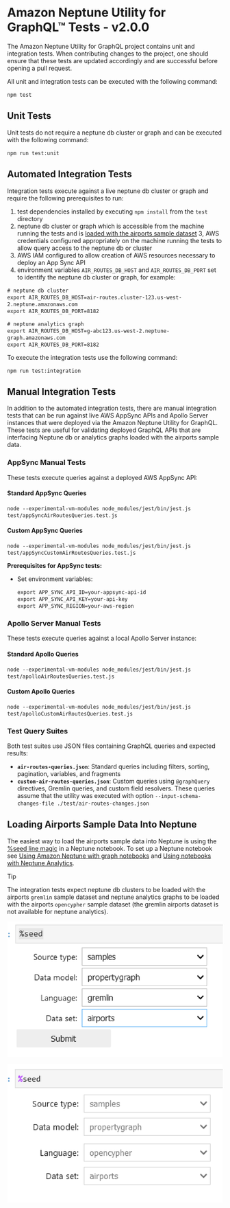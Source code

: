 # **Amazon Neptune Utility for GraphQL&trade; Tests - v2.0.0**

The Amazon Neptune Utility for GraphQL project contains unit and integration
tests. When contributing changes to the project, one should ensure that these
tests are updated accordingly and are successful before opening a pull request.

All unit and integration tests can be executed with the following command:

```
npm test
```

## Unit Tests

Unit tests do not require a neptune db cluster or graph and can be executed with
the following command:

```
npm run test:unit
```

## Automated Integration Tests

Integration tests execute against a live neptune db cluster or graph and require
the following prerequisites to run:

1. test dependencies installed by executing `npm install` from the `test`
   directory
2. neptune db cluster or graph which is accessible from the machine running the
   tests and
   is [loaded with the airports sample dataset](#loading-airports-sample-data-into-neptune)
   3, AWS credentials configured appropriately on the machine running the tests
   to allow query access to the neptune db or cluster
4. AWS IAM configured to allow creation of AWS resources necessary to deploy an
   App Sync API
5. environment variables `AIR_ROUTES_DB_HOST` and `AIR_ROUTES_DB_PORT` set to
   identify the neptune db cluster or graph, for example:

```
# neptune db cluster
export AIR_ROUTES_DB_HOST=air-routes.cluster-123.us-west-2.neptune.amazonaws.com
export AIR_ROUTES_DB_PORT=8182
```

```
# neptune analytics graph
export AIR_ROUTES_DB_HOST=g-abc123.us-west-2.neptune-graph.amazonaws.com
export AIR_ROUTES_DB_PORT=8182
```

To execute the integration tests use the following command:

```
npm run test:integration
```

## Manual Integration Tests

In addition to the automated integration tests, there are manual integration
tests that can be run against live AWS AppSync APIs and Apollo Server instances
that were deployed via the Amazon Neptune Utility for GraphQL. These tests are
useful for validating deployed GraphQL APIs that are interfacing Neptune db or
analytics graphs loaded with the airports sample data.

### AppSync Manual Tests

These tests execute queries against a deployed AWS AppSync API:

#### Standard AppSync Queries

```
node --experimental-vm-modules node_modules/jest/bin/jest.js test/appSyncAirRoutesQueries.test.js
```

#### Custom AppSync Queries

```
node --experimental-vm-modules node_modules/jest/bin/jest.js test/appSyncCustomAirRoutesQueries.test.js
```

**Prerequisites for AppSync tests:**

- Set environment variables:
  ```
  export APP_SYNC_API_ID=your-appsync-api-id
  export APP_SYNC_API_KEY=your-api-key
  export APP_SYNC_REGION=your-aws-region
  ```

### Apollo Server Manual Tests

These tests execute queries against a local Apollo Server instance:

#### Standard Apollo Queries

```
node --experimental-vm-modules node_modules/jest/bin/jest.js test/apolloAirRoutesQueries.test.js
```

#### Custom Apollo Queries

```
node --experimental-vm-modules node_modules/jest/bin/jest.js test/apolloCustomAirRoutesQueries.test.js
```

### Test Query Suites

Both test suites use JSON files containing GraphQL queries and expected results:

- **`air-routes-queries.json`**: Standard queries including filters, sorting,
  pagination, variables, and fragments
- **`custom-air-routes-queries.json`**: Custom queries using `@graphQuery`
  directives, Gremlin queries, and custom field resolvers. These queries assume
  that the utility was executed with option
  `--input-schema-changes-file ./test/air-routes-changes.json`

## Loading Airports Sample Data Into Neptune

The easiest way to load the airports sample data into Neptune is using
the [%seed line magic](https://docs.aws.amazon.com/neptune/latest/userguide/notebooks-magics.html#notebooks-line-magics-seed)
in a Neptune notebook. To set up a Neptune notebook
see [Using Amazon Neptune with graph notebooks](https://docs.aws.amazon.com/neptune/latest/userguide/graph-notebooks.html)
and [Using notebooks with Neptune Analytics](https://docs.aws.amazon.com/neptune-analytics/latest/userguide/notebooks.html).


> [!TIP]
> The integration tests expect neptune db clusters to be loaded with the
> airports `gremlin` sample dataset and neptune analytics graphs to be loaded
> with
> the airports `opencypher` sample dataset (the gremlin airports dataset is not
> available for neptune analytics).

![Seed Airport Data with Gremlin](doc/images/SeedAirportsGremlin.png)

![Seed Airport Data with Cypher](doc/images/SeedAirportsCypher.png)